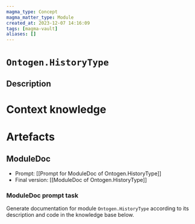 ```yaml
---
magma_type: Concept
magma_matter_type: Module
created_at: 2023-12-07 14:16:09
tags: [magma-vault]
aliases: []
---
```

# `Ontogen.HistoryType`

## Description

<!--
What is a `Ontogen.HistoryType`?

Your knowledge about the module, i.e. facts, problems and properties etc.
-->


# Context knowledge

<!--
This section should include background knowledge needed for the model to create a proper response, i.e. information it does not know either because of the knowledge cut-off date or unpublished knowledge.

Write it down right here in a subsection or use a transclusion. If applicable, specify source information that the model can use to generate a reference in the response.
-->




# Artefacts

## ModuleDoc

- Prompt: [[Prompt for ModuleDoc of Ontogen.HistoryType]]
- Final version: [[ModuleDoc of Ontogen.HistoryType]]

### ModuleDoc prompt task

Generate documentation for module `Ontogen.HistoryType` according to its description and code in the knowledge base below.
